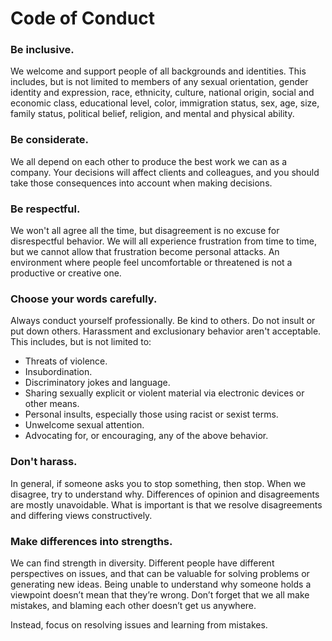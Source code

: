 # Code of Conduct

### Be inclusive.

We welcome and support people of all backgrounds and identities. This includes, but is not limited to members of any sexual orientation, gender identity and expression, race, ethnicity, culture, national origin, social and economic class, educational level, color, immigration status, sex, age, size, family status, political belief, religion, and mental and physical ability.

### Be considerate.

We all depend on each other to produce the best work we can as a company. Your decisions will affect clients and colleagues, and you should take those consequences into account when making decisions.

### Be respectful.

We won't all agree all the time, but disagreement is no excuse for disrespectful behavior. We will all experience frustration from time to time, but we cannot allow that frustration become personal attacks. An environment where people feel uncomfortable or threatened is not a productive or creative one.

### Choose your words carefully.

Always conduct yourself professionally. Be kind to others. Do not insult or put down others. Harassment and exclusionary behavior aren't acceptable. This includes, but is not limited to:
- Threats of violence.
- Insubordination.
- Discriminatory jokes and language.
- Sharing sexually explicit or violent material via electronic devices or other means.
- Personal insults, especially those using racist or sexist terms.
- Unwelcome sexual attention.
- Advocating for, or encouraging, any of the above behavior.

### Don't harass.

In general, if someone asks you to stop something, then stop. When we disagree, try to understand why. Differences of opinion and disagreements are mostly unavoidable. What is important is that we resolve disagreements and differing views constructively.

### Make differences into strengths.

We can find strength in diversity. Different people have different perspectives on issues, and that can be valuable for solving problems or generating new ideas. Being unable to understand why someone holds a viewpoint doesn’t mean that they’re wrong. Don’t forget that we all make mistakes, and blaming each other doesn’t get us anywhere.

Instead, focus on resolving issues and learning from mistakes.